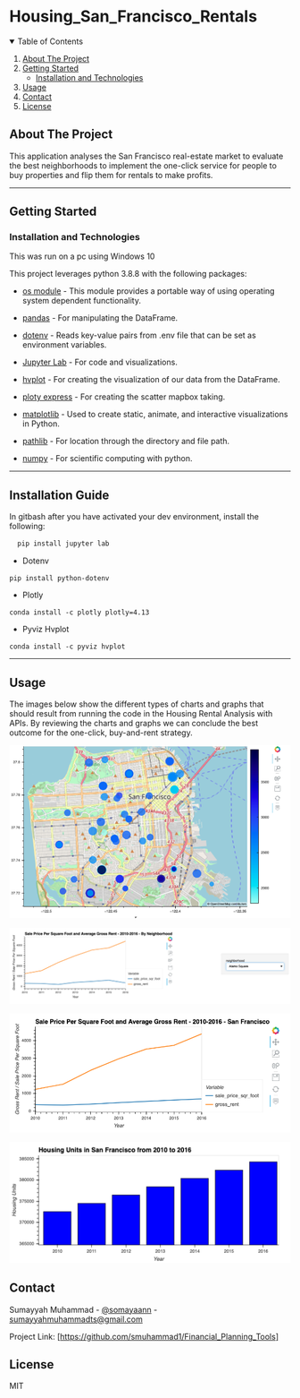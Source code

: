 # Housing_San_Francisco_Rentals

<!-- TABLE OF CONTENTS -->
<details open="open">
  <summary>Table of Contents</summary>
  <ol>
    <li>
      <a href="#about-the-project">About The Project</a>
      <ul>
      </ul>
    </li>
    <li>
      <a href="#getting-started">Getting Started</a>
      <ul>
        <li><a href="#installation-and-technologies">Installation and Technologies</a></li>
      </ul>
    </li>
    <li><a href="#usage">Usage</a></li>
	<!-- <li><a href="#license">License</a></li> -->
    <li><a href="#contact">Contact</a></li>
    <li><a href="#license">License</a></li>
  </ol>
</details>

<!-- ABOUT THE PROJECT -->
## About The Project

This application analyses the San Francisco real-estate market to evaluate the best neighborhoods to implement the one-click service for people to buy properties and flip them for rentals to make profits.

---

## Getting Started

### Installation and Technologies

This was run on a pc using Windows 10

This project leverages python 3.8.8 with the following packages:


* [os module](https://docs.python.org/3/library/os.html) - This module provides a portable way of using operating system dependent functionality.

* [pandas](https://pandas.pydata.org/docs) - For manipulating the DataFrame.

* [dotenv](https://pypi.org/project/python-dotenv/) - Reads key-value pairs from .env file that can be set as environment variables.

* [Jupyter Lab](https://jupyterlab.readthedocs.io.en/stable) - For code and visualizations.

* [hvplot](https://hvplot.holoviz.org/user_guide/Introduction.html) - For creating the visualization of our data from the DataFrame.

* [ploty express](https://plotly.com/python/plotly-express/) - For creating the scatter mapbox taking. 

* [matplotlib](https://matplotlib.org/) - Used to create static, animate, and interactive visualizations in Python.

* [pathlib](https://docs.python.org/3/library/pathlib.html) - For location through the directory and file path.


* [numpy](https://numpy.org/install/) - For scientific computing with python.

---

## Installation Guide

In gitbash after you have activated your dev environment, install the following:

```python
  pip install jupyter lab
```

* Dotenv

```
pip install python-dotenv
```
   
* Plotly

```
conda install -c plotly plotly=4.13
```

* Pyviz Hvplot

```
conda install -c pyviz hvplot
```
   
---

## Usage
The images below show the different types of charts and graphs that should result from running the code in the Housing Rental Analysis with APIs. By reviewing the charts and graphs we can conclude the best outcome for the one-click, buy-and-rent strategy.

![housing bar plot](https://github.com/smuhammad1/Housing_San_Francisco_Retals/blob/main/Challenge_6/Images/6-4-geoviews-plot.png)

![all neighborhoods dataframe](https://github.com/smuhammad1/Housing_San_Francisco_Retals/blob/main/Challenge_6/Images/pricing-info-by-neighborhood.png)

![map box](https://github.com/smuhammad1/Housing_San_Francisco_Retals/blob/main/Challenge_6/Images/avg-sale-px-sq-foot-gross-rent.png)

![Financial District North](https://github.com/smuhammad1/Housing_San_Francisco_Retals/blob/main/Challenge_6/Images/zoomed-housing-units-by-year.png)

<!-- CONTACT -->
## Contact

Sumayyah Muhammad - [@somayaann][linkedin-url] - sumayyahmuhammadts@gmail.com

Project Link: [https://github.com/smuhammad1/Financial_Planning_Tools]

<!-- LISCENSE -->
## License

MIT



<!-- MARKDOWN LINKS & IMAGES -->
<!-- https://www.markdownguide.org/basic-syntax/#reference-style-links -->
[contributors-shield]: https://img.shields.io/github/contributors/smuhammad1/loan_qualifier_application.svg?style=for-the-badge
[contributors-url]: https://github.com/smuhammad1/loan_qualifier_application/graphs/contributors
[forks-shield]: https://img.shields.io/github/forks/smuhammad1/loan_qualifier_application.svg?style=for-the-badge
[forks-url]: https://github.com/smuhammad1/loan_qualifier_application/network/members
[stars-shield]: https://img.shields.io/github/stars/smuhammad1/loan_qualifier_application.svg?style=for-the-badge
[stars-url]: https://github.com/smuhammad1/loan_qualifier_application/stargazers
[issues-shield]: https://img.shields.io/github/issues/smuhammad1/loan_qualifier_application/network/members?style=for-the-badge
[issues-url]: https://github.com/smuhammad1/loan_qualifier_application/issues
<!-- [license-shield]: 
[license-url]:  -->
[linkedin-shield]: https://img.shields.io/badge/-LinkedIn-black.svg?style=for-the-badge&logo=linkedin&colorB=555
[linkedin-url]: https://www.linkedin.com/in/sumayyahmuhammadofficial/
